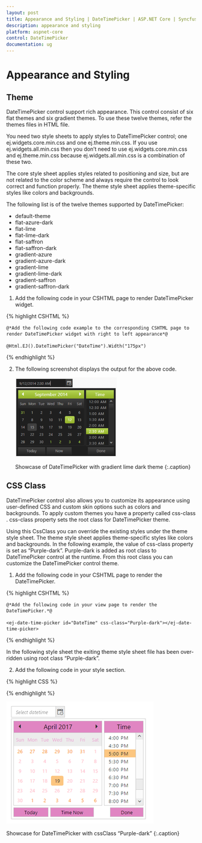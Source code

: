 ```yaml
---
layout: post
title: Appearance and Styling | DateTimePicker | ASP.NET Core | Syncfusion
description: appearance and styling
platform: aspnet-core
control: DateTimePicker
documentation: ug
---
```


# Appearance and Styling

## Theme

DateTimePicker control support rich appearance. This control consist of six flat themes and six gradient themes. To use these twelve themes, refer the themes files in HTML file. 

You need two style sheets to apply styles to DateTimePicker control; one ej.widgets.core.min.css and one ej.theme.min.css. If you use ej.widgets.all.min.css then you don’t need to use ej.widgets.core.min.css and ej.theme.min.css because ej.widgets.all.min.css is a combination of these two.

The core style sheet applies styles related to positioning and size, but are not related to the color scheme and always require the control to look correct and function properly. The theme style sheet applies theme-specific styles like colors and backgrounds.

The following list is of the twelve themes supported by DateTimePicker:

* default-theme
* flat-azure-dark
* flat-lime
* flat-lime-dark
* flat-saffron
* flat-saffron-dark
* gradient-azure
* gradient-azure-dark
* gradient-lime
* gradient-lime-dark
* gradient-saffron
* gradient-saffron-dark



1. Add the following code in your CSHTML page to render DateTimePicker widget. 

{% highlight CSHTML %}
   
	@*Add the following code example to the corresponding CSHTML page to render DateTimePicker widget with right to left appearance*@

	@Html.EJ().DateTimePicker("DateTime").Width("175px")

{% endhighlight %}
   
   
   

2. The following screenshot displays the output for the above code.

	![](Appearance-and-Styling_images/Appearance-and-Styling_img1.png)
    
	Showcase of DateTimePicker with gradient lime dark theme
	{:.caption}


## CSS Class

DateTimePicker control also allows you to customize its appearance using user-defined CSS and custom skin options such as colors and backgrounds. To apply custom themes you have a property called css-class . css-class  property sets the root class for DateTimePicker theme.

Using this CssClass you can override the existing styles under the theme style sheet. The theme style sheet applies theme-specific styles like colors and backgrounds. In the following example, the value of  css-class  property is set as “Purple-dark”. Purple-dark is added as root class to DateTimePicker control at the runtime. From this root class you can customize the DateTimePicker control theme.

1. Add the following code in your CSHTML page to render the DateTimePicker.


{% highlight CSHTML %}
   	 
	@*Add the following code in your view page to render the DateTimePicker.*@

	<ej-date-time-picker id="DateTime" css-class="Purple-dark"></ej-date-time-picker>

{% endhighlight %}
   


   In the following style sheet the exiting theme style sheet file has been over-ridden using root class “Purple-dark”. 

2. Add the following code in your style section.


 {% highlight CSS %} 
		

<style>
    .Purple-dark .e-week-header {
        color: #EBADD6;
    }

    .Purple-dark .e-dt-button {
        background-color: #E085C2;
    }

    .Purple-dark .e-header {
        background-color: #E085C2;
    }

    .Purple-dark .e-timecontainer .e-header {
        background-color: #E085C2;
    }
</style>

 {% endhighlight %}
   

![](Appearance-and-Styling_images/Appearance-and-Styling_img2.png)

 Showcase for DateTimePicker with cssClass “Purple-dark”
    {:.caption}

